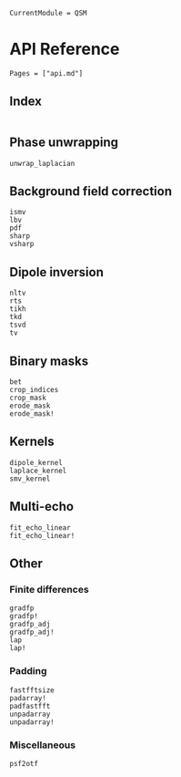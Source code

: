 ```@meta
CurrentModule = QSM
```

# API Reference

```@contents
Pages = ["api.md"]
```

## Index
```@index
```

## Phase unwrapping
```@docs
unwrap_laplacian
```

## Background field correction
```@docs
ismv
lbv
pdf
sharp
vsharp
```

## Dipole inversion
```@docs
nltv
rts
tikh
tkd
tsvd
tv
```

## Binary masks
```@docs
bet
crop_indices
crop_mask
erode_mask
erode_mask!
```

## Kernels
```@docs
dipole_kernel
laplace_kernel
smv_kernel
```

## Multi-echo
```@docs
fit_echo_linear
fit_echo_linear!
```

## Other
### Finite differences
```@docs
gradfp
gradfp!
gradfp_adj
gradfp_adj!
lap
lap!
```

### Padding
```@docs
fastfftsize
padarray!
padfastfft
unpadarray
unpadarray!
```

### Miscellaneous
```@docs
psf2otf
```

